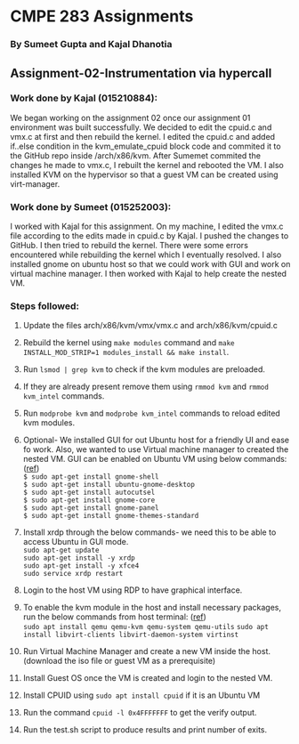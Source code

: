 <h1>CMPE 283 Assignments</h1>
<h3>By Sumeet Gupta and Kajal Dhanotia</h3>

<h2>Assignment-02-Instrumentation via hypercall</h2>

<h3>Work done by Kajal (015210884):</h3>
We began working on the assignment 02 once our assignment 01 environment was built successfully. We decided to edit the cpuid.c and vmx.c at first and then rebuild the kernel. I edited the cpuid.c and added if..else condition in the kvm_emulate_cpuid block code and commited it to the GitHub repo inside /arch/x86/kvm. After Sumemet commited the changes he made to vmx.c, I rebuilt the kernel and rebooted the VM. I also installed KVM on the hypervisor so that a guest VM can be created using virt-manager.  <br>
  
<h3>Work done by Sumeet (015252003):</h3>
I worked with Kajal for this assignment. On my machine, I edited the vmx.c file according to the edits made in cpuid.c by Kajal. I pushed the changes to GitHub. I then tried to rebuild the kernel. There were some errors encountered while rebuilding the kernel which I eventually resolved. I also installed gnome on ubuntu host so that we could work with GUI and work on virtual machine manager. I then worked with Kajal to help create the nested VM.  <br>

<h3>Steps followed:</h3>
  
1. Update the files arch/x86/kvm/vmx/vmx.c and arch/x86/kvm/cpuid.c <br>
2. Rebuild the kernel using ```make modules``` command and ```make INSTALL_MOD_STRIP=1 modules_install && make install```.<br>
3. Run ```lsmod | grep kvm``` to check if the kvm modules are preloaded.<br>
4. If they are already present remove them using ```rmmod kvm``` and ```rmmod kvm_intel``` commands.<br>
5. Run ```modprobe kvm``` and ```modprobe kvm_intel``` commands to reload edited kvm modules.<br>
  
6. Optional- We installed GUI for out Ubuntu host for a friendly UI and ease fo work. Also, we wanted to use Virtual machine manager to created the nested VM. GUI can be enabled on Ubuntu VM using below commands:(<a href="https://subscription.packtpub.com/book/big-data-and-business-intelligence/9781788474221/1/ch01lvl1sec15/installing-and-configuring-ubuntu-desktop-for-google-cloud-platform">ref</a>)<br>
  ```$ sudo apt-get install gnome-shell``` <br>
  ```$ sudo apt-get install ubuntu-gnome-desktop``` <br>
  ```$ sudo apt-get install autocutsel``` <br>
  ```$ sudo apt-get install gnome-core``` <br>
  ```$ sudo apt-get install gnome-panel``` <br>
  ```$ sudo apt-get install gnome-themes-standard``` <br> 
  
7. Install xrdp through the below commands- we need this to be able to access Ubuntu in GUI mode.<br>
  ```sudo apt-get update``` <br>
  ```sudo apt-get install -y xrdp``` <br>
  ```sudo apt-get install -y xfce4``` <br>
  ```sudo service xrdp restart``` <br>

8. Login to the host VM using RDP to have graphical interface.<br> 
9. To enable the kvm module in the host and install necessary packages, run the below commands from host terminal: (<a href="https://www.tecmint.com/install-kvm-on-ubuntu/">ref</a>) <br>
  ```sudo apt install qemu qemu-kvm qemu-system qemu-utils```
  ```sudo apt install libvirt-clients libvirt-daemon-system virtinst``` 
10. Run Virtual Machine Manager and create a new VM inside the host. (download the iso file or guest VM as a prerequisite)<br>
11. Install Guest OS once the VM is created and login to the nested VM.<br>
12. Install CPUID using ``` sudo apt install cpuid ``` if it is an Ubuntu VM <br>  
13. Run the command ```cpuid -l 0x4FFFFFFF``` to get the verify output.<br>
14. Run the test.sh script to produce results and print number of exits.<br>
